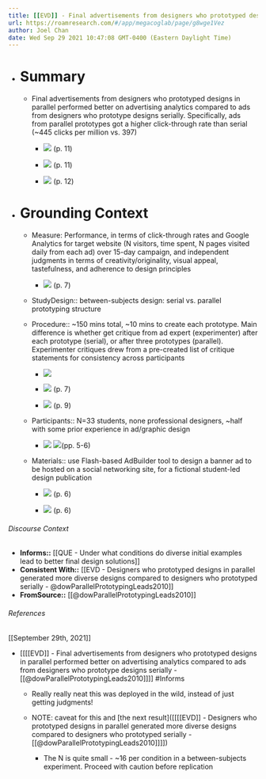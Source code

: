 ```yaml
---
title: [[EVD]] - Final advertisements from designers who prototyped designs in parallel performed better on advertising analytics compared to ads from designers who prototype designs serially - [[@dowParallelPrototypingLeads2010]]
url: https://roamresearch.com/#/app/megacoglab/page/g8wge1Vez
author: Joel Chan
date: Wed Sep 29 2021 10:47:08 GMT-0400 (Eastern Daylight Time)
---
```


- # Summary

    - Final advertisements from designers who prototyped designs in parallel performed better on advertising analytics compared to ads from designers who prototype designs serially. Specifically, ads from parallel prototypes got a higher click-through rate than serial (~445 clicks per million vs. 397)

        - ![](https://firebasestorage.googleapis.com/v0/b/firescript-577a2.appspot.com/o/imgs%2Fapp%2Fmegacoglab%2FeIN7Nl_RrD.png?alt=media&token=90054d95-ac31-41f6-a6bb-de10623d4e4a) (p. 11)

        - ![](https://firebasestorage.googleapis.com/v0/b/firescript-577a2.appspot.com/o/imgs%2Fapp%2Fmegacoglab%2Fi1cZ3GCvbk.png?alt=media&token=8b17d98d-957d-4adf-9085-491d4c2ef9da) (p. 11)

        - ![](https://firebasestorage.googleapis.com/v0/b/firescript-577a2.appspot.com/o/imgs%2Fapp%2Fmegacoglab%2FNtrnAGDHH5.png?alt=media&token=5338a6a7-a57e-4dc7-9497-60ad513f3bfe) (p. 12)
- # Grounding Context

    - Measure: Performance, in terms of click-through rates and Google Analytics for target website (N visitors, time spent, N pages visited daily from each ad) over 15-day campaign, and independent judgments in terms of creativity/originality, visual appeal, tastefulness, and adherence to design principles

        - ![](https://firebasestorage.googleapis.com/v0/b/firescript-577a2.appspot.com/o/imgs%2Fapp%2Fmegacoglab%2FZC8jubVwoo.png?alt=media&token=6f913c0b-6adb-41ff-9800-d4a216835fdf) (p. 7)

    - StudyDesign:: between-subjects design: serial vs. parallel prototyping structure

    - Procedure:: ~150 mins total, ~10 mins to create each prototype. Main difference is whether get critique from ad expert (experimenter) after each prototype (serial), or after three prototypes (parallel). Experimenter critiques drew from a pre-created list of critique statements for consistency across participants

        - ![](https://firebasestorage.googleapis.com/v0/b/firescript-577a2.appspot.com/o/imgs%2Fapp%2Fmegacoglab%2FaK2jEh8nU3.png?alt=media&token=4e7b4e58-2e48-425d-9f85-429bbbb60df6)

        - ![](https://firebasestorage.googleapis.com/v0/b/firescript-577a2.appspot.com/o/imgs%2Fapp%2Fmegacoglab%2FQiSEbomJ7O.png?alt=media&token=6a034943-2eb6-4d22-a763-f78aebbebcec) (p. 7)

        - ![](https://firebasestorage.googleapis.com/v0/b/firescript-577a2.appspot.com/o/imgs%2Fapp%2Fmegacoglab%2F2iNV3dowQU.png?alt=media&token=658ce4e6-8a38-4d8c-aef7-6b17fbeb20eb) (p. 9)

    - Participants:: N=33 students, none professional designers, ~half with some prior experience in ad/graphic design

        - ![](https://firebasestorage.googleapis.com/v0/b/firescript-577a2.appspot.com/o/imgs%2Fapp%2Fmegacoglab%2FtWLhVEzb1X.png?alt=media&token=9536bf92-05d6-4521-98e4-e4943860b6fd) 
![](https://firebasestorage.googleapis.com/v0/b/firescript-577a2.appspot.com/o/imgs%2Fapp%2Fmegacoglab%2FmUHK4M7lCe.png?alt=media&token=b1a79bd6-665f-4558-a9c1-107dde0fb196)(pp. 5-6)

    - Materials:: use Flash-based AdBuilder tool to design a banner ad to be hosted on a social networking site, for a fictional student-led design publication

        - ![](https://firebasestorage.googleapis.com/v0/b/firescript-577a2.appspot.com/o/imgs%2Fapp%2Fmegacoglab%2FyuHo1Ej1QT.png?alt=media&token=e9394c59-fcc9-4854-8fd5-c38e625f4d25) (p. 6)

        - ![](https://firebasestorage.googleapis.com/v0/b/firescript-577a2.appspot.com/o/imgs%2Fapp%2Fmegacoglab%2FuGkbPv9Lat.png?alt=media&token=f8034f0b-4cc4-4970-834d-82f3d1206e0b) (p. 6)

###### Discourse Context

- **Informs::** [[QUE - Under what conditions do diverse initial examples lead to better final design solutions]]
- **Consistent With::** [[EVD - Designers who prototyped designs in parallel generated more diverse designs compared to designers who prototyped serially - @dowParallelPrototypingLeads2010]]
- **FromSource::** [[@dowParallelPrototypingLeads2010]]

###### References

[[September 29th, 2021]]

- [[[[EVD]] - Final advertisements from designers who prototyped designs in parallel performed better on advertising analytics compared to ads from designers who prototype designs serially - [[@dowParallelPrototypingLeads2010]]]] #Informs

    - Really really neat this was deployed in the wild, instead of just getting judgments!

    - NOTE: caveat for this and [the next result]([[[[EVD]] - Designers who prototyped designs in parallel generated more diverse designs compared to designers who prototyped serially - [[@dowParallelPrototypingLeads2010]]]])

        - The N is quite small - ~16 per condition in a between-subjects experiment. Proceed with caution before replication
